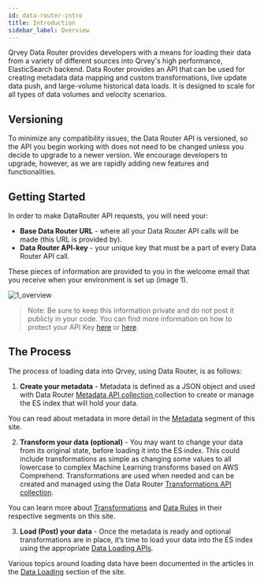 ```yaml
---
id: data-router-intro
title: Introduction
sidebar_label: Overview
---
```

<div style={{textAlign: "justify"}}>

Qrvey Data Router provides developers with a means for loading their data from a variety of different sources into Qrvey's high performance, ElasticSearch backend. Data Router provides an API that can be used for creating metadata data mapping and custom transformations, live update data push, and large-volume historical data loads. It is designed to scale for all types of data volumes and velocity scenarios.

## Versioning
To minimize any compatibility issues, the Data Router API is versioned, so the API you begin working with does not need to be changed unless you decide to upgrade to a newer version. We encourage developers to upgrade, however, as we are rapidly adding new features and functionalities.

## Getting Started
In order to make DataRouter API requests, you will need your:

* **Base Data Router URL** - where all your Data Router API calls will be made (this URL is provided by).
* **Data Router API-key** - your unique key that must be a part of every Data Router API call.

These pieces of information are provided to you in the welcome email that you receive when your environment is set up (image 1).

![1_overview](https://s3.amazonaws.com/cdn.qrvey.com/documentation_assets/data-router/Overview/intro_1.png#thumbnail)

> Note: Be sure to keep this information private and do not post it publicly in your code.
> You can find more information on how to protect your API Key [here](https://developer.linkedin.com/docs/best-practices) or [here](https://support.google.com/googleapi/answer/6310037).


## The Process
The process of loading data into Qrvey, using Data Router, is as follows:

1. **Create your metadata** - Metadata is defined as a JSON object and used with Data Router <a href="https://bit.ly/36o3hl9">Metadata API collection </a> collection to create or manage the ES index that will hold your data.

You can read about metadata in more detail in the <a href="/docs/data-router/Metadata/metadata-intro/">Metadata</a> segment of this site.  

2. **Transform your data (optional)** - You may want to change your data from its original state, before loading it into the ES index. This could include transformations as simple as changing some values to all lowercase to complex Machine Learning transforms based on AWS Comprehend. Transformations are used when needed and can be created and managed using the Data Router <a href="https://bit.ly/2TXBPof">Transformations API collection</a>.

You can learn more about <a href="/docs/data-router/Metadata/transformations/transformations-intro/">Transformations</a> and <a href="/docs/data-router/DataRules/data-rules-intro/">Data Rules</a> in their respective segments on this site. 

3. **Load (Post) your data** - Once the metadata is ready and optional transformations are in place, it’s time to load your data into the ES index using the appropriate <a href="https://bit.ly/2HZHb05">Data Loading APIs</a>.

Various topics around loading data have been documented in the articles in the <a href="/docs/data-router/DataLoading/postdata-content/">Data Loading</a> section of the site.


</div>